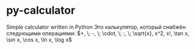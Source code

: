 # py-calculator
Simple calculator written in Python
Это калькулятор, который снабжён следующими операциями: $+, \; -, \; \cdot, \; :, \; \sqrt{x}, x^2, x!, \tan x, \sin x, \cos x, \ln x, \log x$
